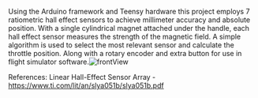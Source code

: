 Using the Arduino framework and Teensy hardware this project employs 7 ratiometric hall effect sensors to achieve millimeter accuracy and absolute position. With a single cylindrical magnet attached under the handle, each hall effect sensor measures the strength of the magnetic field. A simple algorithm is used to select the most relevant sensor and calculate the throttle position. Along with a rotary encoder and extra button for use in flight simulator software.![frontView](https://github.com/user-attachments/assets/4db92e42-f203-4cea-819e-578d254958a4)

References: Linear Hall-Effect Sensor Array - https://www.ti.com/lit/an/slya051b/slya051b.pdf
